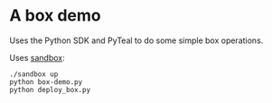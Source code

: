 # A box demo
Uses the Python SDK and PyTeal to do some simple box operations.

Uses [sandbox](https://github.com/algorand/sandbox):

```
./sandbox up
python box-demo.py
python deploy_box.py
```
